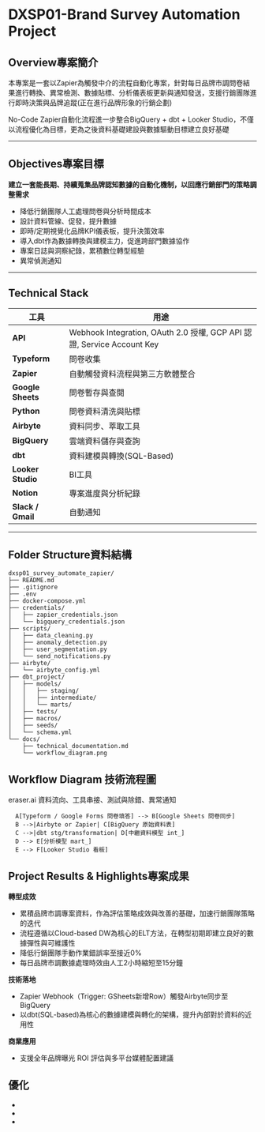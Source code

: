 # DXSP01-Brand Survey Automation Project

## Overview專案簡介
本專案是一套以Zapier為觸發中介的流程自動化專案，針對每日品牌市調問卷結果進行轉換、異常檢測、數據貼標、分析儀表板更新與通知發送，支援行銷團隊進行即時決策與品牌追蹤(正在進行品牌形象的行銷企劃)

No-Code Zapier自動化流程進一步整合BigQuery + dbt + Looker Studio，不僅以流程優化為目標，更為之後資料基礎建設與數據驅動目標建立良好基礎

--- 

## Objectives專案目標

**建立一套能長期、持續蒐集品牌認知數據的自動化機制，以回應行銷部門的策略調整需求**
- 降低行銷團隊人工處理問卷與分析時間成本
- 設計資料管線、促發，提升數據
- 即時/定期視覺化品牌KPI儀表板，提升決策效率
- 導入dbt作為數據轉換與建模主力，促進跨部門數據協作
- 專案日誌與洞察紀錄，累積數位轉型經驗
- 異常偵測通知
---


## Technical Stack

| 工具 | 用途 |
|------|------|
| **API** | Webhook Integration, OAuth 2.0 授權, GCP API 認證, Service Account Key |
| **Typeform** | 問卷收集 |
| **Zapier** | 自動觸發資料流程與第三方軟體整合 |
| **Google Sheets** | 問卷暫存與查閱 |
| **Python** | 問卷資料清洗與貼標 |
| **Airbyte** | 資料同步、萃取工具 |
| **BigQuery** | 雲端資料儲存與查詢 |
| **dbt** | 資料建模與轉換(SQL-Based) |
| **Looker Studio** | BI工具 |
| **Notion** | 專案進度與分析紀錄 |
| **Slack / Gmail** | 自動通知 |

---

## Folder Structure資料結構

```text
dxsp01_survey_automate_zapier/
├── README.md
├── .gitignore
├── .env
├── docker-compose.yml
├── credentials/
│   ├── zapier_credentials.json
│   └── bigquery_credentials.json
├── scripts/
│   ├── data_cleaning.py
│   ├── anomaly_detection.py
│   ├── user_segmentation.py
│   └── send_notifications.py
├── airbyte/
│   └── airbyte_config.yml
├── dbt_project/
│   ├── models/
│   │   ├── staging/
│   │   ├── intermediate/
│   │   └── marts/
│   ├── tests/
│   ├── macros/
│   ├── seeds/
│   └── schema.yml
└── docs/
    ├── technical_documentation.md
    └── workflow_diagram.png

```

## Workflow Diagram 技術流程圖

eraser.ai
資料流向、工具串接、測試與除錯、異常通知
```text
  A[Typeform / Google Forms 問卷填答] --> B[Google Sheets 問卷同步]
  B -->|Airbyte or Zapier| C[BigQuery 原始資料表]
  C -->|dbt stg/transformation| D[中繼資料模型 int_]
  D --> E[分析模型 mart_]
  E --> F[Looker Studio 看板]

```

## Project Results & Highlights專案成果

**轉型成效**
- 累積品牌市調專案資料，作為評估策略成效與改善的基礎，加速行銷團隊策略的迭代
- 流程遵循以Cloud-based DW為核心的ELT方法，在轉型初期即建立良好的數據彈性與可維護性
- 降低行銷團隊手動作業錯誤率至接近0%
- 每日品牌市調數據處理時效由人工2小時縮短至15分鐘

**技術落地**
- Zapier Webhook（Trigger: GSheets新增Row）觸發Airbyte同步至BigQuery
- 以dbt(SQL-based)為核心的數據建模與轉化的架構，提升內部對於資料的近用性

**商業應用**
- 支援全年品牌曝光 ROI 評估與多平台媒體配置建議



## 優化

- 
- 
- 

## 

 